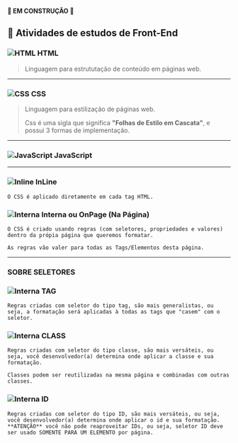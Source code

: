 **🚧 EM CONSTRUÇÃO 🚧**

## 🧪 Atividades de estudos de Front-End 


### ![HTML](https://cdn-icons-png.flaticon.com/32/5968/5968267.png) HTML

>Linguagem para estrututação de conteúdo em páginas web.

---

### ![CSS](https://cdn-icons-png.flaticon.com/32/5968/5968242.png) CSS


>Linguagem para estilização de páginas web.
>
>Css é uma sigla que significa **"Folhas de Estilo em Cascata"**, e possui 3 formas de implementação.

---

### ![JavaScript](https://cdn-icons-png.flaticon.com/32/5968/5968292.png) JavaScript

---



### ![Inline](https://cdn-icons-png.flaticon.com/16/4227/4227729.png) InLine

```
O CSS é aplicado diretamente em cada tag HTML.
```

### ![Interna](https://cdn-icons-png.flaticon.com/16/4227/4227729.png) Interna ou OnPage (Na Página)
```
O CSS é criado usando regras (com seletores, propriedades e valores) dentro da própia página que queremos formatar.

As regras vão valer para todas as Tags/Elementos desta página.
```
---

### SOBRE SELETORES

### ![Interna](https://cdn-icons-png.flaticon.com/16/4227/4227729.png) TAG

```
Regras criadas com seletor do tipo tag, são mais generalistas, ou seja, a formatação será aplicadas à todas as tags que "casem" com o seletor.
```

### ![Interna](https://cdn-icons-png.flaticon.com/16/4227/4227729.png) CLASS

```
Regras criadas com seletor do tipo classe, são mais versáteis, ou seja, você desenvolvedor(a) determina onde aplicar a classe e sua formatação.

Classes podem ser reutilizadas na mesma página e combinadas com outras classes.
```

### ![Interna](https://cdn-icons-png.flaticon.com/16/4227/4227729.png) ID

```
Regras criadas com seletor do tipo ID, são mais versáteis, ou seja, você desenvolvedor(a) determina onde aplicar o id e sua formatação. **ATENÇÃO** você não pode reaproveitar IDs, ou seja, seletor ID deve ser usado SOMENTE PARA UM ELEMENTO por página.
```